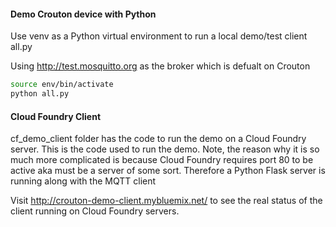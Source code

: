 
#### Demo Crouton device with Python

Use venv as a Python virtual environment to run a local demo/test client all.py

Using <http://test.mosquitto.org> as the broker which is defualt on Crouton

```bash
source env/bin/activate
python all.py
```

#### Cloud Foundry Client

cf_demo_client folder has the code to run the demo on a Cloud Foundry server. This is the code used to run the demo. Note, the reason why it is so much more complicated is because Cloud Foundry requires port 80 to be active aka must be a server of some sort. Therefore a Python Flask server is running along with the MQTT client

Visit <http://crouton-demo-client.mybluemix.net/> to see the real status of the client running on Cloud Foundry servers.
